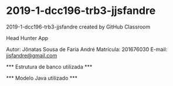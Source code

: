 # 2019-1-dcc196-trb3-jjsfandre
2019-1-dcc196-trb3-jjsfandre created by GitHub Classroom

Head Hunter App

Autor: Jônatas Sousa de Faria André
Matrícula: 201676030
E-mail: jjsfandre@gmail.com

*** Estrutura de banco utilizada ***




*** Modelo Java utilizado ***





